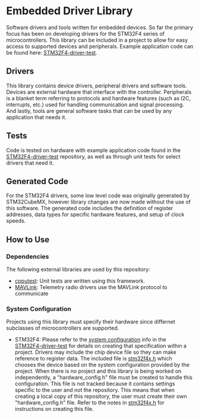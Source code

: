 # Embedded Driver Library

Software drivers and tools written for embedded devices. So far the primary focus has been on developing drivers for the STM32F4 series of microcontrollers. This library can be included in a project to allow for easy access to supported devices and peripherals. Example application code can be found here: <a href="https://github.com/samdonnelly/STM32F4-driver-test">STM32F4-driver-test</a>. 

## Drivers 

This library contains device drivers, peripheral drivers and software tools. Devices are external hardware that interface with the controller. Peripherals is a blanket term referring to protocols and hardware features (such as I2C, interrupts, etc.) used for handling communication and signal processing. And lastly, tools are general software tasks that can be used by any application that needs it. 

## Tests 

Code is tested on hardware with example application code found in the <a href="https://github.com/samdonnelly/STM32F4-driver-test">STM32F4-driver-test</a> repository, as well as through unit tests for select drivers that need it. 

## Generated Code 

For the STM32F4 drivers, some low level code was originally generated by STM32CubeMX, however library changes are now made without the use of this software. The generated code includes the definition of register addresses, data types for specific hardware features, and setup of clock speeds. 

## How to Use 

### Dependencies 

The following external libraries are used by this repository: 
* <a href="https://github.com/cpputest/cpputest">cpputest</a>: Unit tests are written using this framework. 
* <a href="https://github.com/mavlink/c_library_v2">MAVLink</a>: Telemetry radio drivers use the MAVLink protocol to communicate 

### System Configuration 

Projects using this library must specify their hardware since differnet subclasses of microcontrollers are supported. 
* STM32F4: Please refer to the <a href="https://github.com/samdonnelly/STM32F4-driver-test/tree/template#system-configuration">system configuration</a> info in the <a href="https://github.com/samdonnelly/STM32F4-driver-test">STM32F4-driver-test</a> for details on creating that specification within a project. Drivers may include the chip device file so they can make reference to register data. The included file is <a href="https://github.com/samdonnelly/STM32F4-driver-library/blob/main/headers/core/stm32f4x.h">stm32f4x.h</a> which chooses the device based on the system configuration provided by the project. When there is no project and this library is being worked on independently, a "hardware_config.h" file must be created to handle this configuration. This file is not tracked because it contains settings specific to the user and not the repository. This means that when creating a local copy of this repository, the user must create their own "hardware_config.h" file. Refer to the notes in <a href="https://github.com/samdonnelly/STM32F4-driver-library/blob/main/stm32f4/headers/core/stm32f4x.h">stm32f4x.h</a> for instructions on creating this file. 
